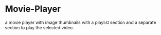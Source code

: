 # Movie-Player
a movie player with image thumbnails with a playlist section and a separate section to play the selected video. 
